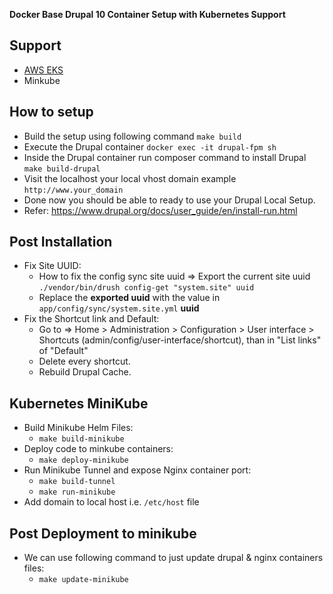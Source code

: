 
**Docker Base Drupal 10 Container Setup with Kubernetes Support**

## Support
- [AWS EKS](HOW_TO_AWS_EKS.md)
- Minkube


## How to setup
- Build the setup using following command ```make build```
- Execute the Drupal container ```docker exec -it drupal-fpm sh```
- Inside the Drupal container run composer command to install Drupal ```make build-drupal```
- Visit the localhost your local vhost domain example ```http://www.your_domain```
- Done now you should be able to ready to use your Drupal Local Setup.
- Refer: https://www.drupal.org/docs/user_guide/en/install-run.html


## Post Installation

 - Fix Site UUID:
	 - How to fix the config sync site uuid => Export the current site uuid ```./vendor/bin/drush config-get "system.site" uuid``` 
	 - Replace the **exported uuid** with the value in `app/config/sync/system.site.yml` **uuid**
- Fix the Shortcut link and Default:
	- Go to => Home > Administration > Configuration > User interface > Shortcuts (admin/config/user-interface/shortcut), than in "List links" of "Default"
	- Delete every shortcut.
	- Rebuild Drupal Cache.


## Kubernetes MiniKube

- Build Minikube Helm Files:
	- ```make build-minikube```
- Deploy code to minkube containers:
	- ```make deploy-minikube```
- Run Minikube Tunnel and expose Nginx container port:
	- ```make build-tunnel```
	- ```make run-minikube```
- Add domain to local host i.e. ```/etc/host``` file

## Post Deployment to minikube 
- We can use following command to just update drupal & nginx containers files:
	- ```make update-minikube```
